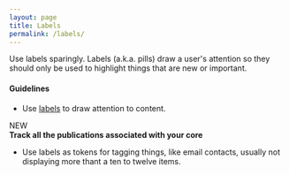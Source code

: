 ```yaml
---
layout: page
title: Labels
permalink: /labels/
---
```


Use labels sparingly. Labels (a.k.a. pills) draw a user's attention so they should only be used to highlight things that are new or important.

#### Guidelines
- Use [labels][label-reference] to draw attention to content.
 
<div class="ui blue label">NEW</div> <strong>Track all the publications associated with your core</strong>

- Use labels as tokens for tagging things, like email contacts, usually not displaying more thant a ten to twelve items.

[label-reference]: https://standards.usa.gov/labels/


